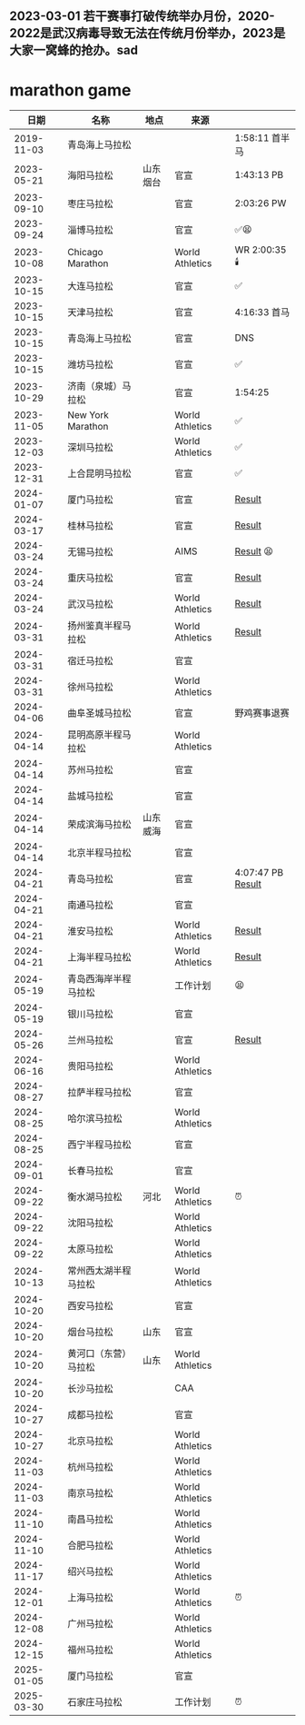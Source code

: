 ## 2023-03-01 若干赛事打破传统举办月份，2020-2022是武汉病毒导致无法在传统月份举办，2023是大家一窝蜂的抢办。sad

# marathon game

| 日期       | 名称                       | 地点       | 来源                |    |
| ---------- | -------------------------- | ---------- | ------------------- | -- |
| 2019-11-03 | 青岛海上马拉松             |            |                   | 1:58:11 首半马 |
| 2023-05-21 | 海阳马拉松                 | 山东烟台  | 官宣                | 1:43:13 PB |
| 2023-09-10 | 枣庄马拉松                 |            | 官宣                | 2:03:26 PW |
| 2023-09-24 | 淄博马拉松                 |            | 官宣                | ✅😫 |
| 2023-10-08 | Chicago Marathon           |            | World Athletics     | WR 2:00:35 🕯️ |
| 2023-10-15 | 大连马拉松                 |            | 官宣                | ✅ |
| 2023-10-15 | 天津马拉松                 |            | 官宣                | 4:16:33 首马 |
| 2023-10-15 | 青岛海上马拉松             |            | 官宣                | DNS |
| 2023-10-15 | 潍坊马拉松                 |            | 官宣                | ✅ |
| 2023-10-29 | 济南（泉城）马拉松         |            | 官宣                | 1:54:25 |
| 2023-11-05 | New York Marathon          |            | World Athletics     | ✅ |
| 2023-12-03 | 深圳马拉松                 |            | World Athletics     | ✅ |
| 2023-12-31 | 上合昆明马拉松             |            | 官宣                | ✅ |
| 2024-01-07 | 厦门马拉松                 |            | 官宣                | [Result](https://worldathletics.org/competition/calendar-results/results/7207328) |
| 2024-03-17 | 桂林马拉松                 |            | 官宣                | [Result](https://worldathletics.org/competition/calendar-results/results/7207772) |
| 2024-03-24 | 无锡马拉松                 |            | AIMS                | [Result](https://worldathletics.org/competition/calendar-results/results/7207353) 😫 |
| 2024-03-24 | 重庆马拉松                 |            | 官宣                | [Result](https://worldathletics.org/competition/calendar-results/results/7207747) |
| 2024-03-24 | 武汉马拉松                 |            | World Athletics     | [Result](https://worldathletics.org/competition/calendar-results/results/7207748) |
| 2024-03-31 | 扬州鉴真半程马拉松         |            | World Athletics     | [Result](https://worldathletics.org/competition/calendar-results/results/7207752) |
| 2024-03-31 | 宿迁马拉松                 |            | 官宣                |
| 2024-03-31 | 徐州马拉松                 |            | World Athletics     |
| 2024-04-06 | 曲阜圣城马拉松             |            | 官宣                | 野鸡赛事退赛 |
| 2024-04-14 | 昆明高原半程马拉松         |            | World Athletics     |
| 2024-04-14 | 苏州马拉松                 |            | 官宣                |
| 2024-04-14 | 盐城马拉松                 |            | 官宣                |
| 2024-04-14 | 荣成滨海马拉松             | 山东威海  | 官宣                |
| 2024-04-14 | 北京半程马拉松             |            | 官宣                |
| 2024-04-21 | 青岛马拉松                 |            | 官宣                | 4:07:47 PB [Result](https://worldathletics.org/competition/calendar-results/results/7208556) |
| 2024-04-21 | 南通马拉松                 |            | 官宣                |
| 2024-04-21 | 淮安马拉松                 |            | World Athletics     | [Result](https://worldathletics.org/competition/calendar-results/results/7207757) |
| 2024-04-21 | 上海半程马拉松             |            | World Athletics     | [Result](https://worldathletics.org/competition/calendar-results/results/7207745) |
| 2024-05-19 | 青岛西海岸半程马拉松       |            | 工作计划                | 😫 |
| 2024-05-19 | 银川马拉松                 |            | 官宣                |
| 2024-05-26 | 兰州马拉松                 |            | 官宣                | [Result](https://worldathletics.org/competition/calendar-results/results/7207760) |
| 2024-06-16 | 贵阳马拉松                 |            | World Athletics     |
| 2024-08-27 | 拉萨半程马拉松            |            | 官宣                |
| 2024-08-25 | 哈尔滨马拉松               |            | World Athletics     |
| 2024-08-25 | 西宁半程马拉松            |            | 官宣                |
| 2024-09-01 | 长春马拉松                 |            | 官宣                |
| 2024-09-22 | 衡水湖马拉松               | 河北       | World Athletics     | ⏰ |
| 2024-09-22 | 沈阳马拉松                 |            | World Athletics     |
| 2024-09-22 | 太原马拉松                 |            | World Athletics     |
| 2024-10-13 | 常州西太湖半程马拉松       |            | World Athletics     |
| 2024-10-20 | 西安马拉松                 |            | 官宣                |
| 2024-10-20 | 烟台马拉松                 | 山东       | 官宣                |
| 2024-10-20 | 黄河口（东营）马拉松       | 山东       | World Athletics     |
| 2024-10-20 | 长沙马拉松                 |            | CAA                 |
| 2024-10-27 | 成都马拉松                 |            | 官宣                |
| 2024-10-27 | 北京马拉松                 |            | World Athletics     |
| 2024-11-03 | 杭州马拉松                 |            | World Athletics     |
| 2024-11-03 | 南京马拉松                 |            | World Athletics     |
| 2024-11-10 | 南昌马拉松                 |            | World Athletics     |
| 2024-11-10 | 合肥马拉松                 |            | World Athletics     |
| 2024-11-17 | 绍兴马拉松                 |            | World Athletics     |
| 2024-12-01 | 上海马拉松                 |            | World Athletics     | ⏰ |
| 2024-12-08 | 广州马拉松                 |            | World Athletics     |
| 2024-12-15 | 福州马拉松                 |            | World Athletics     |
| 2025-01-05 | 厦门马拉松                 |            | 官宣                |
| 2025-03-30 | 石家庄马拉松               |            | 工作计划                | ⏰ |


